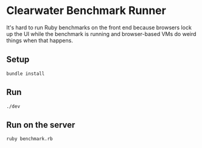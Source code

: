 # Clearwater Benchmark Runner

It's hard to run Ruby benchmarks on the front end because browsers lock up the UI while the benchmark is running and browser-based VMs do weird things when that happens.

## Setup

    bundle install

## Run

    ./dev

## Run on the server

    ruby benchmark.rb
